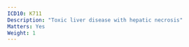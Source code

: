 ```yaml
---
ICD10: K711
Description: "Toxic liver disease with hepatic necrosis"
Matters: Yes
Weight: 1
---
```


